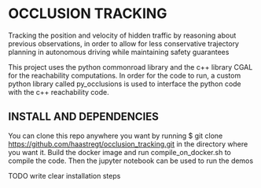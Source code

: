 # OCCLUSION TRACKING
Tracking the position and velocity of hidden traffic by reasoning about previous observations, in order to allow for less conservative trajectory planning in autonomous driving while maintaining safety guarantees

This project uses the python commonroad library and the c++ library CGAL for the reachability computations. In order for the code to run, a custom python library called py_occlusions is used to interface the python code with the c++ reachability code.

## INSTALL AND DEPENDENCIES
You can clone this repo anywhere you want by running $ git clone https://github.com/haastregt/occlusion_tracking.git in the directory where you want it.
Build the docker image and run compile_on_docker.sh to compile the code. Then the jupyter notebook can be used to run the demos

TODO write clear installation steps
